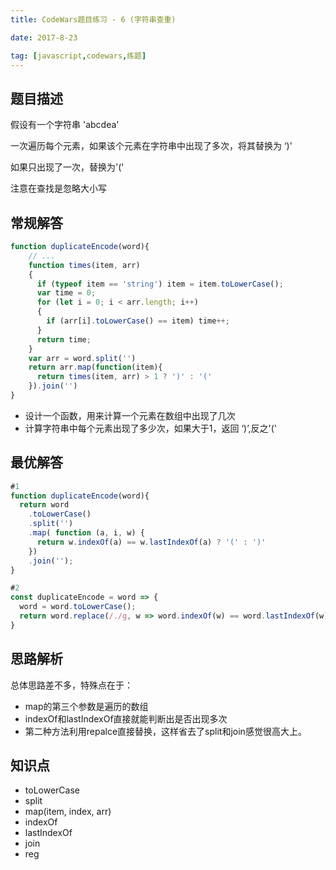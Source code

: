```yaml
---
title: CodeWars题目练习 - 6 (字符串查重)

date: 2017-8-23

tag: [javascript,codewars,练题]
---
```


## 题目描述

假设有一个字符串 'abcdea'

一次遍历每个元素，如果该个元素在字符串中出现了多次，将其替换为 ‘)'

如果只出现了一次，替换为'('

注意在查找是忽略大小写

## 常规解答

```javascript
function duplicateEncode(word){
    // ...
    function times(item, arr)
    {
      if (typeof item == 'string') item = item.toLowerCase();
      var time = 0;
      for (let i = 0; i < arr.length; i++)
      {
        if (arr[i].toLowerCase() == item) time++;
      }
      return time;
    }
    var arr = word.split('')
    return arr.map(function(item){
      return times(item, arr) > 1 ? ')' : '('
    }).join('')   
}
```

- 设计一个函数，用来计算一个元素在数组中出现了几次
- 计算字符串中每个元素出现了多少次，如果大于1，返回 ‘)’,反之'('

## 最优解答

```javascript
#1
function duplicateEncode(word){
  return word
    .toLowerCase()
    .split('')
    .map( function (a, i, w) {
      return w.indexOf(a) == w.lastIndexOf(a) ? '(' : ')'
    })
    .join('');
}

#2
const duplicateEncode = word => {
  word = word.toLowerCase();
  return word.replace(/./g, w => word.indexOf(w) == word.lastIndexOf(w)? '(': ')');
}
```

## 思路解析

总体思路差不多，特殊点在于：

- map的第三个参数是遍历的数组
- indexOf和lastIndexOf直接就能判断出是否出现多次
- 第二种方法利用repalce直接替换，这样省去了split和join感觉很高大上。

## 知识点

- toLowerCase
- split
- map(item, index, arr)
- indexOf
- lastIndexOf
- join
- reg



